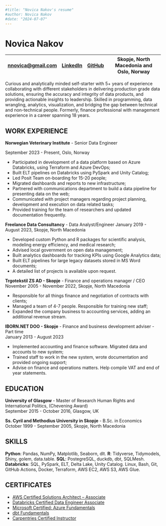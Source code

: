 ```yaml
---
#title: "Novica Nakov's resume"
#author: Novica Nakov
#date: "2024-07-07"
---
```


# Novica Nakov

| [nnovica\@gmail.com](mailto:nnovica@gmail.com) |  [LinkedIn](https://linkedin.com/in/novica/) | [GitHub](https://github.com/novica/) | Skopje, North Macedonia and Oslo, Norway |
|---------------|---------------|---------------|---------------|

Curious and analytically minded self-starter with 5+ years of experience
collaborating with different stakeholders in delivering production grade
data solutions, ensuring the accuracy and integrity of data products, and
providing actionable insights to leadership. Skilled in programming,
data wrangling, analytics, visualization, and bridging the gap between
technical and non-technical people. Formerly, finance professional with
management experience in a career spanning 18 years.

## WORK EXPERIENCE

**Norwegian Veterinary Institute** - Senior Data Engineer

September 2023 - Present, Oslo, Norway

- Participated in development of a data platform based on Azure Databricks,
using Terraform and Azure DevOps;
- Built ELT pipelines on Databricks using PySpark and Unity Catalog;
- Led Posit Team on-boarding for 15-20 people;
- Migrated dashboards and reports to new infrastructure;
- Partnered with communications department to build a data
pipeline for presenting data on the web;
- Communicated with project managers regarding project planning,
development and execution on data related tasks;
- Provided training for the team of researchers and updated documentation
frequently.

**Freelance Data Consultancy** - Data Analyst/Engineer
January 2019 - August 2023, Skopje, North Macedonia

- Developed custom Python and R packages for scientific analysis,
modeling energy efficiency, and medical research;
- Advised local government on open data management;
- Built analytics dashboards for tracking KPIs using Google Analytics data;
- Built ELT pipelines for large legacy datasets stored in MS Word documents;
- A detailed list of projects is available upon request.

**Trgotekstil ZS AD - Skopje** - Finance and operations manager / CEO\
November 2005 - November 2022, Skopje, North Macedonia

- Responsible for all things finance and negotiation of contracts with clients;
- Managed a team of 4-7 people. Responsible for training new staff;
- Expanded the company business to accounting services, adding an additional revenue stream.

**IBORN.NET DOO - Skopje** - Finance and business development adviser - Part time\
January 2013 - August 2023

- Implemented accounting and finance software. Migrated data and accounts to new system;
- Trained staff to work in the new system, wrote documentation and provided ongoing support;
- Advise on finance and operations matters. Help compile VAT and end of year statements.

## EDUCATION

**University of Glasgow** - Master of Research Human Rights and International Politics, (Chevening Award)\
September 2015 - October 2016, Glasgow, UK

**Ss. Cyril and Methodius University in Skopje** - B.Sc. in Economics\
October 1999 - September 2005, Skopje, North Macedonia

## SKILLS

**Python**: Pandas, NumPy, Matplotlib, Seaborn, dlt. **R**: Tidyverse, Tidymodels, Shiny, golem, data.table. **SQL**: PostegreSQL, duckdb, dbt, SQLMesh. **Databricks**: SQL, PySpark, ELT, Delta Lake, Unity Catalog. Linux, Bash, Git, GitHub Actions, Docker, Terraform, AWS EC2, AWS S3, AWS Glue.

## CERTIFICATES

- [AWS Certified Solutions Architect – Associate](https://www.credly.com/badges/1930112d-d92a-4117-86d4-cdbb210f4266/public_url)
- [Databricks Certified Data Engineer Associate](https://credentials.databricks.com/9c4e70f8-91b1-49da-a359-3e2d2f8b2c89)
- [Microsoft Certified: Azure Fundamentals](https://learn.microsoft.com/en-us/users/novicanakov-2159/credentials/7ecc93b6a2e38a11)
- [dbt Fundamentals](https://www.credential.net/2a95b452-5425-49f9-bc3e-85abc0eca9e8#gs.l24xnd)
- [Carpentries Certified Instructor](https://carpentries.org/instructors/)
